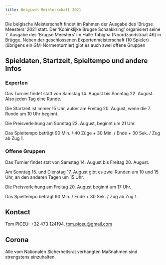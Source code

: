 ```yaml
---
title: Belgisch Meisterschaft 2021
---
```


Die belgische Meisterschaft findet im Rahmen der Ausgabe des ‘Brugse Meesters’ 2021 statt. Der ‘Koninklijke Brugse Schaakkring’ organisiert seine 7. Ausgabe des ‘Brugse Meesters’ im Halle Tabigha (Noordzandstraat 46) in Brügge. Neben der geschlossenen Expertenmeisterschaft (10 Spieler) (übrigens ein GM-Normenturnier) gibt es auch zwei offene Gruppen  

## Spieldaten, Startzeit, Spieltempo und andere Infos

### Experten

Das Turnier findet statt von Samstag 14. August bis Sonntag 22. August. Also jeden Tag eine Runde.

Die Startzeit ist immer 15 Uhr, außer am Freitag 20. August, wenn die 7. Runde um 10 Uhr beginnt.

Die Preisverleihung am Sonntag 22. August, beginnt um 21 Uhr.

Das Spieltempo beträgt 90 Min. / 40 Züge + 30 Min. / Ende + 30 Sek. / Zug ab Zug 1.


### Offene Gruppen

Das Turnier findet stat von Samstag 14. August bis Freitag 20. August.

Am Sonntag 15. und Dienstag 17. August gibt es zwei Runden um 10 und 15 Uhr, an den anderen Tagen um 15 Uhr.

Die Preisverleihung am Freitag 20. August beginnt um 17 Uhr.

Das Spieltempo beträgt 90 Min. / Ende + 30 Sek. / Zug ab Zug 1.

## Kontact

Tom PICEU: +32 473 124194, tom.piceu@gmail.com

## Corona

Alle vom Nationalen Sicherheitsrat verhängten Maßnahmen sind strengstens einzuhalten.
